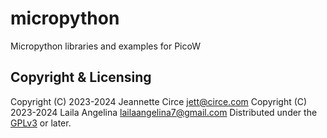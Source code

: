 # micropython
Micropython libraries and examples for PicoW

## Copyright & Licensing
Copyright (C) 2023-2024 Jeannette Circe <jett@circe.com> 
Copyright (C) 2023-2024 Laila Angelina <lailaangelina7@gmail.com>
Distributed under the [GPLv3] or later.

[`<jett@circe.com>`]: mailto:jett@circe.com
[GPLv3]: LICENSE.md
